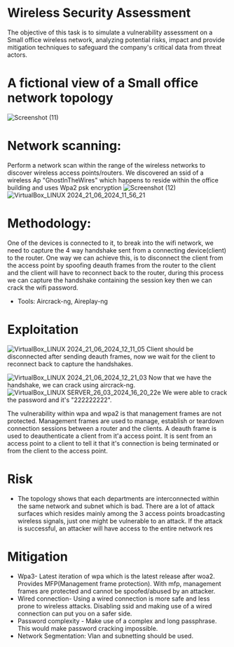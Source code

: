 # Wireless Security Assessment

The objective of this task is to simulate a vulnerability assessment on a Small office wireless network, analyzing potential risks, impact and provide mitigation techniques to safeguard the company's critical data from threat actors.

# A fictional view of a Small office network topology
![Screenshot (11)](https://github.com/Fernandez99fc/cybersec/assets/172477285/4463f434-991c-4b73-b9f7-b695c48d0ff9)

# Network scanning:
Perform a network scan within the range of the wireless networks to discover wireless access points/routers. We discovered an ssid of a wireless Ap "GhostInTheWires" which happens to reside within the office building and uses Wpa2 psk encryption
![Screenshot (12)](https://github.com/Fernandez99fc/cybersec/assets/172477285/6057d22a-51e0-40a8-a873-731aac1df498)
![VirtualBox_LINUX 2024_21_06_2024_11_56_21](https://github.com/Fernandez99fc/cybersec/assets/172477285/f89d2c7d-f732-4a67-95d5-cdf67c623582)

# Methodology:
One of the devices is connected to it, to break into the wifi network, we need to capture the 4 way handshake sent from a connecting device(client) to the router. One way we can achieve this, is to disconnect the client from the access point by spoofing deauth frames from the router to the client and the client will have to reconnect back to the router, during this process we can capture the handshake containing the session key then we can crack the wifi password.
* Tools: Aircrack-ng, Aireplay-ng

# Exploitation
![VirtualBox_LINUX 2024_21_06_2024_12_11_05](https://github.com/Fernandez99fc/cybersec/assets/172477285/f2ce3ea7-9431-41dc-bb64-aebc3ca0af3d)
Client should be disconnected after sending deauth frames, now we wait for the client to reconnect back to capture the handshakes.

![VirtualBox_LINUX 2024_21_06_2024_12_21_03](https://github.com/Fernandez99fc/cybersec/assets/172477285/8c2a2d78-3520-4e1e-989f-51a73add1fc2)
Now that we have the handshake, we can crack using aircrack-ng.
![VirtualBox_LINUX SERVER_26_03_2024_16_20_22](https://github.com/Fernandez99fc/cybersec/assets/172477285/ceb9f650-2683-4ad1-b15b-22756817b4ab)e
We were able to crack the password and it's "222222222".

The vulnerability within wpa and wpa2 is that management frames are not protected. Management frames are used to manage, establish or teardown connection sessions between a router and the clients. A deauth frame is used to deauthenticate a client from it'a access point. It is sent from an access point to a client to tell it that it's connection is being terminated or from the client to the  access point. 

# Risk
* The topology shows that each departments are interconnected within the same network and subnet which is bad. There are a lot of attack surfaces which resides mainly among the 3 access points broadcasting wireless signals, just one might be vulnerable to an attack. If the attack is successful, an attacker will have access to the entire network res

# Mitigation
* Wpa3- Latest iteration of wpa which is the latest release after woa2. Provides MFP(Management frame protection). With mfp, management frames are protected and cannot be spoofed/abused by an attacker.
* Wired connection- Using a wired connection is more safe and less prone to wireless attacks. Disabling ssid and making use of a wired connection can put you on a safer side.
* Password complexity - Make use of a complex and long passphrase. This would make password cracking impossible.
* Network Segmentation: Vlan and subnetting should be used.










